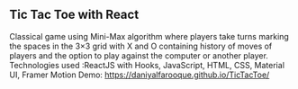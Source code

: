 ## Tic Tac Toe with React
Classical game using Mini-Max algorithm where players take turns marking the spaces in the 3×3 grid with X and O containing history of moves of players and the option to play against the computer or
another player.
Technologies used :ReactJS with Hooks, JavaScript, HTML, CSS, Material UI, Framer Motion
Demo: https://daniyalfarooque.github.io/TicTacToe/


